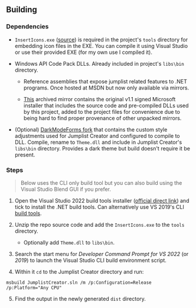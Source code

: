 ## Building

### Dependencies

- `InsertIcons.exe` ([source](https://github.com/einaregilsson/InsertIcons)) is required in the project's `tools` directory for embedding icon files in the EXE. You can compile it using Visual Studio or use their provided EXE (for my own use I compiled it).

- Windows API Code Pack DLLs. Already included in project's `libs\bin` directory.

	- Reference assemblies that expose jumplist related features to .NET programs. Once hosted at MSDN but now only available via mirrors.

	- [This](https://archive.org/details/windows-api-code-pack-self-extractor) archived mirror contains the original v1.1 signed Microsoft installer that includes the source code and pre-compiled DLLs used by this project, added to the project files for convenience due to being hard to find proper provenance of other unpacked mirrors.

- (Optional) [DarkModeForms fork](https://github.com/chocmake/Dark-Mode-Forms) that contains the custom style adjustments used for Jumplist Creator and configured to compile to DLL. Compile, rename to `Theme.dll` and include in Jumplist Creator's `libs\bin` directory. Provides a dark theme but build doesn't require it be present.

### Steps

> Below uses the CLI only build tool but you can also build using the Visual Studio Blend GUI if you prefer.

1. Open the Visual Studio 2022 build tools installer ([official direct link](https://aka.ms/vs/17/release/vs_buildtools.exe)) and tick to install the .NET build tools. Can alternatively use VS 2019's CLI [build tools](https://aka.ms/vs/16/release/vs_buildtools.exe).

2. Unzip the repo source code and add the `InsertIcons.exe` to the `tools` directory.
	- Optionally add `Theme.dll` to `libs\bin`.

3. Search the start menu for *Developer Command Prompt for VS 2022* (or *2019*) to launch the Visual Studio CLI build environment script.

4. Within it `cd` to the Jumplist Creator directory and run:

```
msbuild JumplistCreator.sln /m /p:Configuration=Release /p:Platform="Any CPU"
```


5. Find the output in the newly generated `dist` directory.
